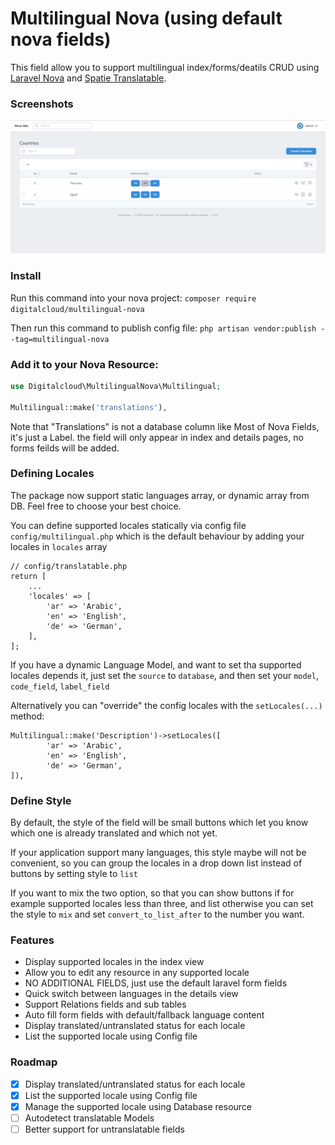 # Multilingual Nova (using default nova fields)

This field allow you to support multilingual index/forms/deatils CRUD using [Laravel Nova](https://nova.laravel.com) and [Spatie Translatable](https://github.com/spatie/laravel-translatable).

### Screenshots

![Index languages buttons](dist/sample.png)

### Install

Run this command into your nova project:
`composer require digitalcloud/multilingual-nova`

Then run this command to publish config file:
`php artisan vendor:publish --tag=multilingual-nova`

### Add it to your Nova Resource:

```php
use Digitalcloud\MultilingualNova\Multilingual;

Multilingual::make('translations'),
```

Note that "Translations" is not a database column like Most of Nova Fields, it's just a Label. the field will only appear in index and details pages, no forms feilds will be added.

### Defining Locales
The package now support static languages array, or dynamic array from DB.
Feel free to choose your best choice.

You can define supported locales statically via config file ```config/multilingual.php``` which is the default behaviour
by adding your locales in ```locales``` array


```
// config/translatable.php
return [
    ...
    'locales' => [
        'ar' => 'Arabic',
        'en' => 'English',
        'de' => 'German',
    ],
];
```
If you have a dynamic Language Model, and want to set tha supported locales depends it,
just set the `source` to `database`, and then set your `model`, `code_field`, `label_field`

Alternatively you can "override" the config locales with the ```setLocales(...)``` method:

```
Multilingual::make('Description')->setLocales([
        'ar' => 'Arabic',
        'en' => 'English',
        'de' => 'German',
]),
```

### Define Style
By default, the style of the field will be small buttons which let you know which one is already translated
and which not yet.

If your application support many languages, this style maybe will not be convenient,
so you can group the locales in a drop down list instead of buttons by setting style to
`list`

If you want to mix the two option, so that you can show buttons if for example supported
locales less than three, and list otherwise you can set the style to `mix` and set
`convert_to_list_after` to the number you want.

### Features

* Display supported locales in the index view
* Allow you to edit any resource in any supported locale
* NO ADDITIONAL FIELDS, just use the default laravel form fields
* Quick switch between languages in the details view
* Support Relations fields and sub tables
* Auto fill form fields with default/fallback language content
* Display translated/untranslated status for each locale
* List the supported locale using Config file

### Roadmap

* [x] Display translated/untranslated status for each locale
* [x] List the supported locale using Config file
* [x] Manage the supported locale using Database resource
* [ ] Autodetect translatable Models
* [ ] Better support for untranslatable fields 
